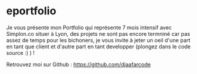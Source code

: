 # eportfolio

Je vous présente mon Portfolio qui représente 7 mois intensif avec Simplon.co situer à Lyon, des projets ne sont pas encore termniné car pas assez de temps pour les bichoners, je vous invite à jeter un oeil d'une part en tant que client et d'autre part en tant developper (plongez dans le code source :) ) !

Retrouvez moi sur Github : https://github.com/djaafarcode


